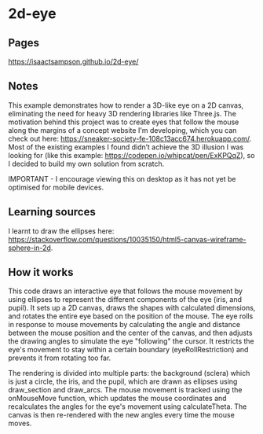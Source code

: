 # 2d-eye

## Pages
https://isaactsampson.github.io/2d-eye/

## Notes
This example demonstrates how to render a 3D-like eye on a 2D canvas, eliminating the need for heavy 3D rendering libraries like Three.js. The motivation behind this project was to create eyes that follow the mouse along the margins of a concept website I'm developing, which you can check out here: https://sneaker-society-fe-108c13acc674.herokuapp.com/. Most of the existing examples I found didn’t achieve the 3D illusion I was looking for (like this example: https://codepen.io/whipcat/pen/ExKPQqZ), so I decided to build my own solution from scratch.

IMPORTANT - I encourage viewing this on desktop as it has not yet be optimised for mobile devices.

## Learning sources
I learnt to draw the ellipses here: https://stackoverflow.com/questions/10035150/html5-canvas-wireframe-sphere-in-2d.

## How it works
This code draws an interactive eye that follows the mouse movement by using ellipses to represent the different components of the eye (iris, and pupil). It sets up a 2D canvas, draws the shapes with calculated dimensions, and rotates the entire eye based on the position of the mouse. The eye rolls in response to mouse movements by calculating the angle and distance between the mouse position and the center of the canvas, and then adjusts the drawing angles to simulate the eye "following" the cursor. It restricts the eye's movement to stay within a certain boundary (eyeRollRestriction) and prevents it from rotating too far.

The rendering is divided into multiple parts: the background (sclera) which is just a circle, the iris, and the pupil, which are drawn as ellipses using draw_section and draw_arcs. The mouse movement is tracked using the onMouseMove function, which updates the mouse coordinates and recalculates the angles for the eye's movement using calculateTheta. The canvas is then re-rendered with the new angles every time the mouse moves.
